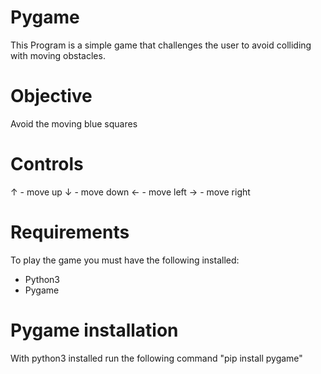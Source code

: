 # Pygame
This Program is a simple game that challenges the user to avoid colliding with moving obstacles.

# Objective
Avoid the moving blue squares

# Controls
↑ - move up
↓ - move down
← - move left
→ - move right

# Requirements
To play the game you must have the following installed:
- Python3
- Pygame

# Pygame installation
With python3 installed run the following command "pip install pygame"

